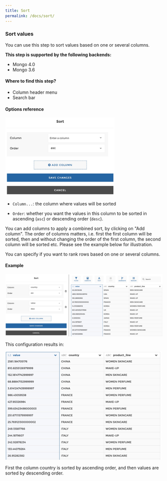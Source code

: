 ```yaml
---
title: Sort
permalink: /docs/sort/
---
```


### Sort values

You can use this step to sort values based on one or several columns.

**This step is supported by the following backends:**

- Mongo 4.0
- Mongo 3.6

#### Where to find this step?

- Column header menu
- Search bar

#### Options reference

<img src="../../img/docs/user-interface/sort_step_form.jpg" width="350" />

- `Column...`: the column where values will be sorted

- `Order`: whether you want the values in this column to be sorted in ascending
  (`asc`) or descending order (`desc`).

You can add columns to apply a combined sort, by clicking on "Add column". The
order of columns matters, i.e. first the first column will be sorted, then and
without changing the order of the first column, the second column will be
sorted etc. Please see the example below for illustration.

You can specify if you want to rank rows based on one or several columns.

#### Example

<img src="../../img/docs/user-interface/sort_example_conf.jpg" width="750" />

This configuration results in:

<img src="../../img/docs/user-interface/sort_example_result.jpg" width="500" />

First the column country is sorted by ascending order, and then values are
sorted by descending order.

